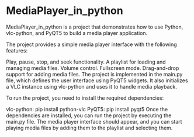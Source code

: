 # MediaPlayer_in_python
MediaPlayer_in_python is a project that demonstrates how to use Python, vlc-python, and PyQT5 to build a media player application.

The project provides a simple media player interface with the following features:

Play, pause, stop, and seek functionality.
A playlist for loading and managing media files.
Volume control.
Fullscreen mode.
Drag-and-drop support for adding media files.
The project is implemented in the main.py file, which defines the user interface using PyQT5 widgets. It also initializes a VLC instance using vlc-python and uses it to handle media playback.

To run the project, you need to install the required dependencies:

vlc-python: pip install python-vlc
PyQT5: pip install pyqt5
Once the dependencies are installed, you can run the project by executing the main.py file. The media player interface should appear, and you can start playing media files by adding them to the playlist and selecting them.
